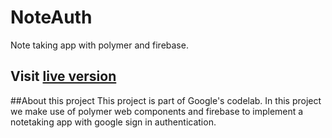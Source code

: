 # NoteAuth
Note taking app with polymer and firebase.

## Visit [live version](http://waseemahmed.in/notes/ "Note Auth")

##About this project
This project is part of Google's codelab. In this project we make use of polymer web components and firebase
to implement a notetaking app with google sign in authentication.
